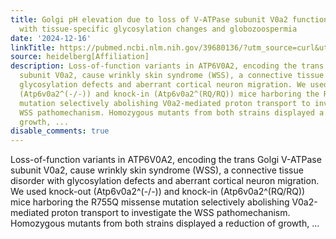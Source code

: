 ```yaml
---
title: Golgi pH elevation due to loss of V-ATPase subunit V0a2 function correlates
  with tissue-specific glycosylation changes and globozoospermia
date: '2024-12-16'
linkTitle: https://pubmed.ncbi.nlm.nih.gov/39680136/?utm_source=curl&utm_medium=rss&utm_campaign=pubmed-2&utm_content=1FakS-2QOkCT8HsMOQP1bCRQ4YzyumYOmxmF0moLsQ3dFB1E9V&fc=20220326224207&ff=20241216171835&v=2.18.0.post9+e462414
source: heidelberg[Affiliation]
description: Loss-of-function variants in ATP6V0A2, encoding the trans Golgi V-ATPase
  subunit V0a2, cause wrinkly skin syndrome (WSS), a connective tissue disorder with
  glycosylation defects and aberrant cortical neuron migration. We used knock-out
  (Atp6v0a2^(-/-)) and knock-in (Atp6v0a2^(RQ/RQ)) mice harboring the R755Q missense
  mutation selectively abolishing V0a2-mediated proton transport to investigate the
  WSS pathomechanism. Homozygous mutants from both strains displayed a reduction of
  growth, ...
disable_comments: true
---
```

Loss-of-function variants in ATP6V0A2, encoding the trans Golgi V-ATPase subunit V0a2, cause wrinkly skin syndrome (WSS), a connective tissue disorder with glycosylation defects and aberrant cortical neuron migration. We used knock-out (Atp6v0a2^(-/-)) and knock-in (Atp6v0a2^(RQ/RQ)) mice harboring the R755Q missense mutation selectively abolishing V0a2-mediated proton transport to investigate the WSS pathomechanism. Homozygous mutants from both strains displayed a reduction of growth, ...